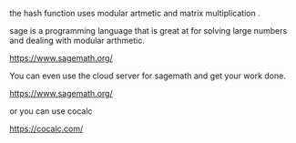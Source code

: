 the hash function uses modular artmetic and matrix multiplication .

sage is a programming language that is great at for solving large numbers and dealing with modular arthmetic.

https://www.sagemath.org/

You can even use the cloud server for sagemath and get your work done.

https://www.sagemath.org/

or you can use cocalc

https://cocalc.com/
